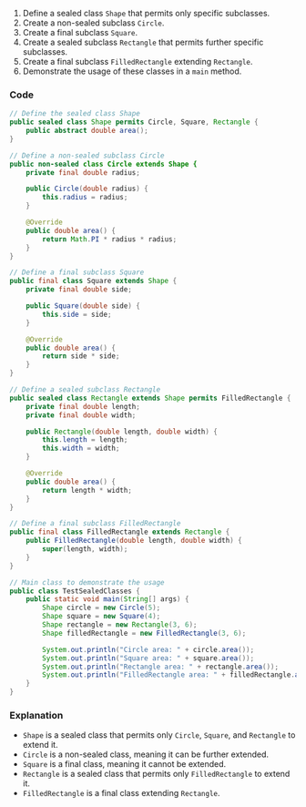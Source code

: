 1. Define a sealed class `Shape` that permits only specific subclasses.
2. Create a non-sealed subclass `Circle`.
3. Create a final subclass `Square`.
4. Create a sealed subclass `Rectangle` that permits further specific subclasses.
5. Create a final subclass `FilledRectangle` extending `Rectangle`.
6. Demonstrate the usage of these classes in a `main` method.

### Code
```java
// Define the sealed class Shape
public sealed class Shape permits Circle, Square, Rectangle {
    public abstract double area();
}

// Define a non-sealed subclass Circle
public non-sealed class Circle extends Shape {
    private final double radius;

    public Circle(double radius) {
        this.radius = radius;
    }

    @Override
    public double area() {
        return Math.PI * radius * radius;
    }
}

// Define a final subclass Square
public final class Square extends Shape {
    private final double side;

    public Square(double side) {
        this.side = side;
    }

    @Override
    public double area() {
        return side * side;
    }
}

// Define a sealed subclass Rectangle
public sealed class Rectangle extends Shape permits FilledRectangle {
    private final double length;
    private final double width;

    public Rectangle(double length, double width) {
        this.length = length;
        this.width = width;
    }

    @Override
    public double area() {
        return length * width;
    }
}

// Define a final subclass FilledRectangle
public final class FilledRectangle extends Rectangle {
    public FilledRectangle(double length, double width) {
        super(length, width);
    }
}

// Main class to demonstrate the usage
public class TestSealedClasses {
    public static void main(String[] args) {
        Shape circle = new Circle(5);
        Shape square = new Square(4);
        Shape rectangle = new Rectangle(3, 6);
        Shape filledRectangle = new FilledRectangle(3, 6);

        System.out.println("Circle area: " + circle.area());
        System.out.println("Square area: " + square.area());
        System.out.println("Rectangle area: " + rectangle.area());
        System.out.println("FilledRectangle area: " + filledRectangle.area());
    }
}
```

### Explanation
- `Shape` is a sealed class that permits only `Circle`, `Square`, and `Rectangle` to extend it.
- `Circle` is a non-sealed class, meaning it can be further extended.
- `Square` is a final class, meaning it cannot be extended.
- `Rectangle` is a sealed class that permits only `FilledRectangle` to extend it.
- `FilledRectangle` is a final class extending `Rectangle`.
